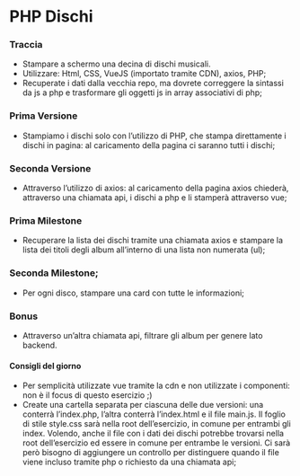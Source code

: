 # PHP Dischi

### Traccia
- Stampare a schermo una decina di dischi musicali. 
- Utilizzare: Html, CSS, VueJS (importato tramite CDN), axios, PHP;
- Recuperate i dati dalla vecchia repo, ma dovrete correggere la sintassi da js a php e trasformare gli oggetti js in array associativi di php;

### Prima Versione
- Stampiamo i dischi solo con l’utilizzo di PHP, che stampa direttamente i dischi in pagina: al caricamento della pagina ci saranno tutti i dischi;

### Seconda Versione
- Attraverso l’utilizzo di axios: al caricamento della pagina axios chiederà, attraverso una chiamata api, i dischi a php e li stamperà attraverso vue;

### Prima Milestone
- Recuperare la lista dei dischi tramite una chiamata axios e stampare la lista dei titoli degli album all’interno di una lista non numerata (ul);

### Seconda Milestone;
- Per ogni disco, stampare una card con tutte le informazioni;

### Bonus
- Attraverso un’altra chiamata api, filtrare gli album per genere lato backend.

#### Consigli del giorno
- Per semplicità utilizzate vue tramite la cdn e non utilizzate i componenti: non è il focus di questo esercizio ;)
- Create una cartella separata per ciascuna delle due versioni: una conterrà l’index.php, l’altra conterrà l’index.html e il file main.js. Il foglio di stile style.css sarà nella root dell’esercizio, in comune per entrambi gli index. Volendo, anche il file con i dati dei dischi potrebbe trovarsi nella root dell’esercizio ed essere in comune per entrambe le versioni. Ci sarà però bisogno di aggiungere un controllo per distinguere quando il file viene incluso tramite php o richiesto da una chiamata api;